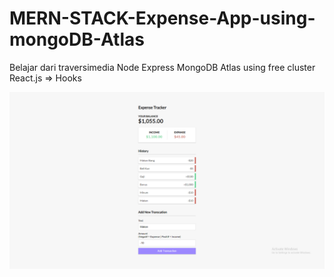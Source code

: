 # MERN-STACK-Expense-App-using-mongoDB-Atlas
Belajar dari traversimedia
Node Express
MongoDB Atlas using free cluster
React.js => Hooks

![CRUD Role](https://github.com/crusherblack/MERN-STACK-Expense-App-using-mongoDB-Atalas/blob/master/mern.png)
